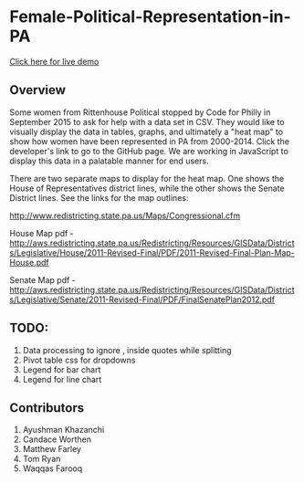 # Female-Political-Representation-in-PA

[Click here for live demo](https://rawgit.com/wmf23/Female-Political-Representation-in-PA/master/public/index.html "Page to display processed data")


## Overview

Some women from Rittenhouse Political stopped by Code for Philly in September 2015 to ask for help with a data set in CSV. They would like to visually display the data in tables, graphs, and ultimately a "heat map" to show how women have been represented in PA from 2000-2014. Click the developer's link to go to the GitHub page. We are working in JavaScript to display this data in a palatable manner for end users.

There are two separate maps to display for the heat map.  One shows the House of Representatives district lines, while the other shows the Senate District lines.  See the links for the map outlines:

http://www.redistricting.state.pa.us/Maps/Congressional.cfm

House Map pdf - http://aws.redistricting.state.pa.us/Redistricting/Resources/GISData/Districts/Legislative/House/2011-Revised-Final/PDF/2011-Revised-Final-Plan-Map-House.pdf

Senate Map pdf - http://aws.redistricting.state.pa.us/Redistricting/Resources/GISData/Districts/Legislative/Senate/2011-Revised-Final/PDF/FinalSenatePlan2012.pdf

## TODO:

1. Data processing to ignore , inside quotes while splitting
2. Pivot table css for dropdowns
3. Legend for bar chart
4. Legend for line chart

## Contributors
1. Ayushman Khazanchi
2. Candace Worthen
3. Matthew Farley
4. Tom Ryan
5. Waqqas Farooq
